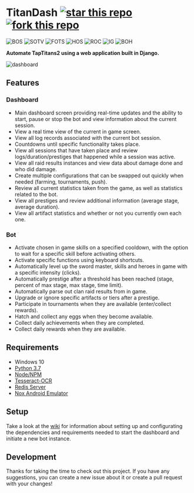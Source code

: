# TitanDash [![star this repo](http://githubbadges.com/star.svg?user=becurrie&repo=titandash&style=flat)](https://github.com/becurrie/titandash) [![fork this repo](http://githubbadges.com/fork.svg?user=becurrie&repo=titandash&style=flat)](https://github.com/becurrie/titandash/fork)

![BOS](https://github.com/becurrie/titandash/blob/master/titanbot/titandash/bot/data/images/artifacts/book_of_shadows.png) ![SOTV](https://github.com/becurrie/titandash/blob/master/titanbot/titandash/bot/data/images/artifacts/stone_of_the_valrunes.png) ![FOTS](https://github.com/becurrie/titandash/blob/master/titanbot/titandash/bot/data/images/artifacts/flute_of_the_soloist.png) ![HOS](https://github.com/becurrie/titandash/blob/master/titanbot/titandash/bot/data/images/artifacts/heart_of_storms.png) ![ROC](https://github.com/becurrie/titandash/blob/master/titanbot/titandash/bot/data/images/artifacts/ring_of_calisto.png) ![IG](https://github.com/becurrie/titandash/blob/master/titanbot/titandash/bot/data/images/artifacts/invaders_gjalarhorn.png) ![BOH](https://github.com/becurrie/titandash/blob/master/titanbot/titandash/bot/data/images/artifacts/boots_of_hermes.png)

**Automate TapTitans2 using a web application built in Django.**

![dashboard](https://github.com/becurrie/titandash/blob/master/img/dashboard.png)

## Features
### Dashboard
- Main dashboard screen providing real-time updates and the ability to start, pause or stop the bot and view information about the current session.
- View a real time view of the current in game screen.
- View all log records associated with the current bot session.
- Countdowns until specific functionality takes place.
- View all sessions that have taken place and review logs/duration/prestiges that happened while a session was active.
- View all raid results instances and view data about damage done and who did damage.
- Create multiple configurations that can be swapped out quickly when needed (farming, tournaments, push).
- Review all current statistics taken from the game, as well as statistics related to the bot.
- View all prestiges and review additional information (average stage, average duration).
- View all artifact statistics and whether or not you currently own each one.

### Bot
- Activate chosen in game skills on a specified cooldown, with the option to wait for a specific skill before activating others.
- Activate specific functions using keyboard shortcuts.
- Automatically level up the sword master, skills and heroes in game with a specific intensity (clicks).
- Automatically prestige after a threshold has been reached (stage, percent of max stage, max stage, time limit).
- Automatically parse out clan raid results from in game.
- Upgrade or ignore specific artifacts or tiers after a prestige.
- Participate in tournaments when they are available (enter/collect rewards).
- Hatch and collect any eggs when they become available.
- Collect daily achievements when they are completed.
- Collect daily rewards when they are available.

## Requirements
- Windows 10
- [Python 3.7](https://www.python.org/downloads/release/python-370/)
- [Node/NPM](https://nodejs.org/en/)
- [Tesseract-OCR](https://github.com/tesseract-ocr/tesseract)
- [Redis Server](https://redislabs.com/)
- [Nox Android Emulator](https://www.bignox.com/)

## Setup
Take a look at the [wiki](https://github.com/becurrie/titandash/wiki) for information about setting up and configurating the dependencies and requirements needed to start the dashboard and initiate a new bot instance.

## Development
Thanks for taking the time to check out this project. If you have any suggestions, 
you can create a new issue about it or create a pull request with your changes!
